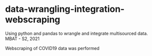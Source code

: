 # data-wrangling-integration-webscraping
Using python and pandas to wrangle and integrate multisourced data. MBAT - S2, 2021

Webscraping of COVID19 data was performed
